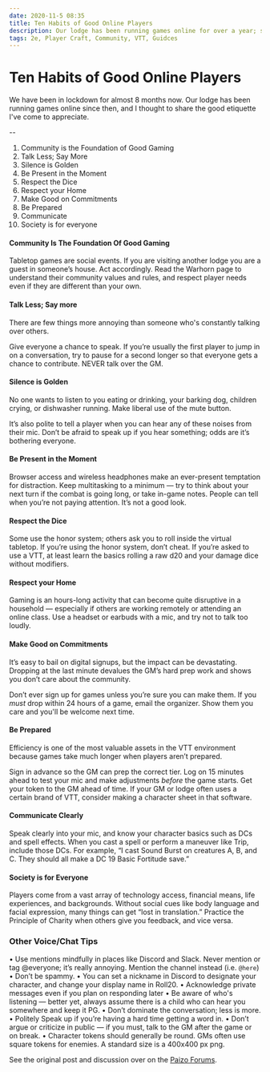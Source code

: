 ```yaml
---
date: 2020-11-5 08:35
title: Ten Habits of Good Online Players
description: Our lodge has been running games online for over a year; some lessons learned.
tags: 2e, Player Craft, Community, VTT, Guidces
---
```


# Ten Habits of Good Online Players

We have been in lockdown for almost 8 months now. Our lodge has been running games online since then, and I thought to share the good etiquette I've come to appreciate.

--

1. Community is the Foundation of Good Gaming 
2. Talk Less; Say More 
3. Silence is Golden 
4. Be Present in the Moment 
5. Respect the Dice 
6. Respect your Home 
7. Make Good on Commitments 
8. Be Prepared 
9. Communicate 
10. Society is for everyone

#### Community Is The Foundation Of Good Gaming 
Tabletop games are social events. If you are visiting another lodge you are a guest in someone’s house. Act accordingly. Read the Warhorn page to understand their community values and rules, and respect player needs even if they are different than your own.

#### Talk Less; Say more 
There are few things more annoying than someone who's constantly talking over others.

Give everyone a chance to speak. If you’re usually the first player to jump in on a conversation, try to pause for a second longer so that everyone gets a chance to contribute. NEVER talk over the GM.


#### Silence is Golden 
No one wants to listen to you eating or drinking, your barking dog, children crying, or dishwasher running. Make liberal use of the mute button.

It’s also polite to tell a player when you can hear any of these noises from their mic. Don’t be afraid to speak up if you hear something; odds are it’s bothering everyone.

#### Be Present in the Moment 
Browser access and wireless headphones make an ever-present temptation for distraction. Keep multitasking to a minimum — try to think about your next turn if the combat is going long, or take in-game notes. People can tell when you’re not paying attention. It’s not a good look.

#### Respect the Dice
Some use the honor system; others ask you to roll inside the virtual tabletop. If you’re using the honor system, don’t cheat. If you’re asked to use a VTT, at least learn the basics rolling a raw d20 and your damage dice without modifiers.

#### Respect your Home
Gaming is an hours-long activity that can become quite disruptive in a household — especially if others are working remotely or attending an online class. Use a headset or earbuds with a mic, and try not to talk too loudly.

#### Make Good on Commitments
It’s easy to bail on digital signups, but the impact can be devastating. Dropping at the last minute devalues the GM’s hard prep work and shows you don’t care about the community.

Don’t ever sign up for games unless you’re sure you can make them. If you *must* drop within 24 hours of a game, email the organizer. Show them you care and you'll be welcome next time.

#### Be Prepared 
Efficiency is one of the most valuable assets in the VTT environment because games take much longer when players aren’t prepared.

Sign in advance so the GM can prep the correct tier. Log on 15 minutes ahead to test your mic and make adjustments *before* the game starts. Get your token to the GM ahead of time. If your GM or lodge often uses a certain brand of VTT, consider making a character sheet in that software.

#### Communicate Clearly 
Speak clearly into your mic, and know your character basics such as DCs and spell effects. When you cast a spell or perform a maneuver like Trip, include those DCs. For example, “I cast Sound Burst on creatures A, B, and C. They should all make a DC 19 Basic Fortitude save.”

#### Society is for Everyone 
Players come from a vast array of technology access, financial means, life experiences, and backgrounds. Without social cues like body language and facial expression, many things can get “lost in translation.” Practice the Principle of Charity when others give you feedback, and vice versa.

### Other Voice/Chat Tips 
• Use mentions mindfully in places like Discord and Slack. Never mention or tag @everyone; it’s really annoying. Mention the channel instead (i.e. `@here`) 
• Don’t be spammy. 
• You can set a nickname in Discord to designate your character, and change your display name in Roll20. 
• Acknowledge private messages even if you plan on responding later 
• Be aware of who's listening — better yet, always assume there is a child who can hear you somewhere and keep it PG. 
• Don’t dominate the conversation; less is more. 
• Politely Speak up if you’re having a hard time getting a word in. 
• Don’t argue or criticize in public — if you must, talk to the GM after the game or on break. 
• Character tokens should generally be round. GMs often use square tokens for enemies. A standard size is a 400x400 px png.

See the original post and discussion over on the [Paizo Forums](https://paizo.com/threads/rzs4387d?Ten-Habits-of-Good-Online-Players#1).

